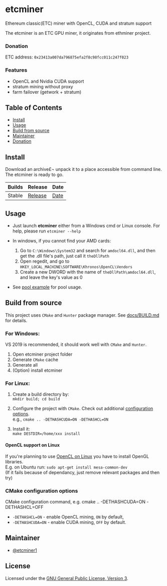 # etcminer

Ethereum classic(ETC) miner with OpenCL, CUDA and stratum support

The etcminer is an ETC GPU miner, it originates from ethminer project.

### Donation
ETC address:
`0x23413a007da796875efa2f8c98fcc011c247f023`


### Features

- OpenCL and Nvidia CUDA support
- stratum mining without proxy
- farm failover (getwork + stratum)

## Table of Contents

- [Install](#install)
- [Usage](#usage)
- [Build from source](#build-from-source)
- [Maintainer](#maintainer)
- [Donation](#Donation)


## Install

Download an archive£¬ unpack it to a place accessible from command line. The etcminer is ready to go.

| Builds | Release | Date |
| ------ | ------- | ---- |
| Stable  | [Release](https://github.com/shenwude/etcminer/releases) | [Date](https://github.com/shenwude/etcminer/releases) |

## Usage

- Just launch **etcminer** either from a Windows cmd or Linux console. For help, please run `etcminer --help`

- In windows, if you cannot find your AMD cards:
	1. Go to `C:\Windows\System32` and search for `amdocl64.dll`, and then get the .dll file's path, just call it `theDllPath`
	2. Open regedit, and go to `HKEY_LOCAL_MACHINE\SOFTWARE\Khronos\OpenCL\Vendors`
	3. Create a new DWORD with the name of `theDllPath\amdocl64.dll`, and leave the key's value as 0

- See [pool example](docs/POOL_EXAMPLES_ETC.md) for pool usage.

## Build from source

This project uses `CMake` and `Hunter` package manager.
See [docs/BUILD.md](docs/BUILD.md) for details.

### For Windows:
VS 2019 is recommended, it should work well with `CMake` and `Hunter`.
1. Open etcminer project folder
2. Generate `CMake` cache
3. Generate all
4. (Option) install etcminer

### For Linux:
1. Create a build directory by:   
   `mkdir build; cd build`

2. Configure the project with `CMake`. Check out additional
   [configuration options](#cmake-configuration-options).   
   e.g., `cmake .. -DETHASHCUDA=ON -DETHASHCL=ON`

3. Install it:	
   `make DESTDIR=/home/xxx install`

#### OpenCL support on Linux

If you're planning to use [OpenCL on Linux](https://github.com/ruslo/hunter/wiki/pkg.opencl#pitfalls)
you have to install OpenGL libraries.	
E.g. on Ubuntu run:	
`sudo apt-get install mesa-common-dev`	
(If it fails because of dependancy, just remove relevant packages and then try)

### CMake configuration options

CMake configuration command, e.g.
cmake .. -DETHASHCUDA=ON -DETHASHCL=OFF

- `-DETHASHCL=ON` - enable OpenCL mining, `ON` by default,
- `-DETHASHCUDA=ON` - enable CUDA mining, `OFF` by default.

## Maintainer

- [@etcminer1](https://github.com/etcminer1)


## License

Licensed under the [GNU General Public License, Version 3](LICENSE).
